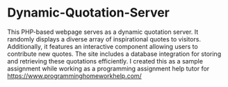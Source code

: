 # Dynamic-Quotation-Server
This PHP-based webpage serves as a dynamic quotation server. It randomly displays a diverse array of inspirational quotes to visitors. Additionally, it features an interactive component allowing users to contribute new quotes. The site includes a database integration for storing and retrieving these quotations efficiently. I created this as a sample assignment while working as a programming assignment help tutor for https://www.programminghomeworkhelp.com/
